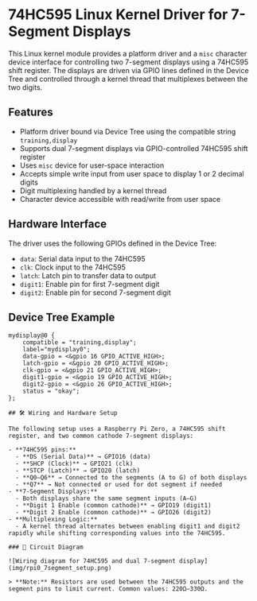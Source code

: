 # 74HC595 Linux Kernel Driver for 7-Segment Displays

This Linux kernel module provides a platform driver and a `misc` character device interface for controlling two 7-segment displays using a 74HC595 shift register. The displays are driven via GPIO lines defined in the Device Tree and controlled through a kernel thread that multiplexes between the two digits.

## Features

- Platform driver bound via Device Tree using the compatible string `training,display`
- Supports dual 7-segment displays via GPIO-controlled 74HC595 shift register
- Uses `misc` device for user-space interaction
- Accepts simple write input from user space to display 1 or 2 decimal digits
- Digit multiplexing handled by a kernel thread
- Character device accessible with read/write from user space

## Hardware Interface

The driver uses the following GPIOs defined in the Device Tree:

- `data`: Serial data input to the 74HC595
- `clk`: Clock input to the 74HC595
- `latch`: Latch pin to transfer data to output
- `digit1`: Enable pin for first 7-segment digit
- `digit2`: Enable pin for second 7-segment digit

## Device Tree Example

```dts
mydisplay@0 {
	compatible = "training,display";
	label="mydisplay0";
	data-gpio = <&gpio 16 GPIO_ACTIVE_HIGH>;
	latch-gpio = <&gpio 20 GPIO_ACTIVE_HIGH>;
	clk-gpio = <&gpio 21 GPIO_ACTIVE_HIGH>;
	digit1-gpio = <&gpio 19 GPIO_ACTIVE_HIGH>;
	digit2-gpio = <&gpio 26 GPIO_ACTIVE_HIGH>;
	status = "okay";
};

## 🛠️ Wiring and Hardware Setup

The following setup uses a Raspberry Pi Zero, a 74HC595 shift register, and two common cathode 7-segment displays:

- **74HC595 pins:**
  - **DS (Serial Data)** → GPIO16 (data)
  - **SHCP (Clock)** → GPIO21 (clk)
  - **STCP (Latch)** → GPIO20 (latch)
  - **Q0–Q6** → Connected to the segments (A to G) of both displays
  - **Q7** → Not connected or used for dot segment if needed
- **7-Segment Displays:**
  - Both displays share the same segment inputs (A–G)
  - **Digit 1 Enable (common cathode)** → GPIO19 (digit1)
  - **Digit 2 Enable (common cathode)** → GPIO26 (digit2)
- **Multiplexing Logic:**
  - A kernel thread alternates between enabling digit1 and digit2 rapidly while shifting corresponding values into the 74HC595.

### 🔌 Circuit Diagram

![Wiring diagram for 74HC595 and dual 7-segment display](img/rpi0_7segment_setup.png)

> **Note:** Resistors are used between the 74HC595 outputs and the segment pins to limit current. Common values: 220Ω–330Ω.
